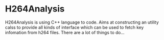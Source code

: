 # H264Analysis
H264Analysis is using C++ language to code.
Aims at constructing an utility calss to provide all kinds of interface which can be used to fetch key infomation from h264 files.
There are a lot of things to do...

